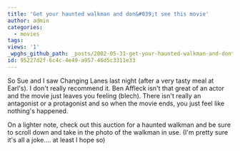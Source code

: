 ```yaml
---
title: 'Get your haunted walkman and don&#039;t see this movie'
author: admin
categories:
  - movies
tags: 
views: '1'
_wpghs_github_path: _posts/2002-05-31-get-your-haunted-walkman-and-dont-see-this-movie.md
id: 95227d2f-6c4c-4e49-a957-46d5c3311e33
---
```

<p>So Sue and I saw Changing Lanes last night (after a very tasty meal at Earl's). I don't really recommend it. Ben Affleck isn't that great of an actor and the movie just leaves you feeling (blech). There isn't really an antagonist or a protagonist and so when the movie ends, you just feel like nothing's happened.</p>
<p>On a lighter note, check out this auction for a haunted walkman and be sure to scroll down and take in the photo of the walkman in use. (I'm pretty sure it's all a joke.... at least I hope so)</p>
